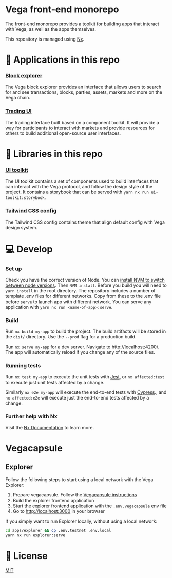 # Vega front-end monorepo

The front-end monorepo provides a toolkit for building apps that interact with Vega, as well as the apps themselves.

This repository is managed using [Nx](https://nx.dev).

# 🔎 Applications in this repo

### [Block explorer](https://github.com/vegaprotocol/frontend-monorepo/tree/master/apps/explorer)

The Vega block explorer provides an interface that allows users to search for and see transactions, blocks, parties, assets, markets and more on the Vega chain.

### [Trading UI](https://github.com/vegaprotocol/frontend-monorepo/tree/master/apps/trading)

The trading interface built based on a component toolkit. It will provide a way for participants to interact with markets and provide resources for others to build additional open-source user interfaces.

# 🧱 Libraries in this repo

### [UI toolkit](https://github.com/vegaprotocol/frontend-monorepo/tree/master/libs/ui-toolkit)

The UI toolkit contains a set of components used to build interfaces that can interact with the Vega protocol, and follow the design style of the project.
It contains a storybook that can be served with `yarn nx run ui-toolkit:storybook`.

### [Tailwind CSS config](https://github.com/vegaprotocol/frontend-monorepo/tree/master/libs/tailwindcss-config)

The Tailwind CSS config contains theme that align default config with Vega design system.

# 💻 Develop

### Set up

Check you have the correct version of Node. You can [install NVM to switch between node versions](https://github.com/nvm-sh/nvm#installing-and-updating). Then `NVM install`.
Before you build you will need to `yarn install` in the root directory.
The repository includes a number of template .env files for different networks. Copy from these to the .env file before `serve` to launch app with different network. You can serve any application with `yarn nx run <name-of-app>:serve`.

### Build

Run `nx build my-app` to build the project. The build artifacts will be stored in the `dist/` directory. Use the `--prod` flag for a production build.

Run `nx serve my-app` for a dev server. Navigate to http://localhost:4200/. The app will automatically reload if you change any of the source files.

### Running tests

Run `nx test my-app` to execute the unit tests with [Jest](https://jestjs.io), or `nx affected:test` to execute just unit tests affected by a change.

Similarly `nx e2e my-app` will execute the end-to-end tests with [Cypress](https://www.cypress.io)., and `nx affected:e2e` will execute just the end-to-end tests affected by a change.

### Further help with Nx

Visit the [Nx Documentation](https://nx.dev/getting-started/intro) to learn more.

# Vegacapsule

## Explorer

Follow the following steps to start using a local network with the Vega Explorer:

1. Prepare vegacapsule. Follow the [Vegacapsule instructions](https://github.com/vegaprotocol/vegacapsule#quick-start)
1. Build the explorer frontend application
1. Start the explorer frontend application with the `.env.vegacapsule` env file
1. Go to [http://localhost:3000](http://localhost:3000) in your browser

If you simply want to run Explorer locally, without using a local network:

```bash
cd apps/explorer && cp .env.testnet .env.local
yarn nx run explorer:serve
```

# 📑 License

[MIT](./LICENSE)
